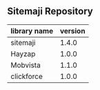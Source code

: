 Sitemaji Repository
--

|library name|version|
|---|---|
|sitemaji|1.4.0|
|Hayzap|1.0.0|
|Mobvista|1.1.0|
|clickforce|1.0.0|
